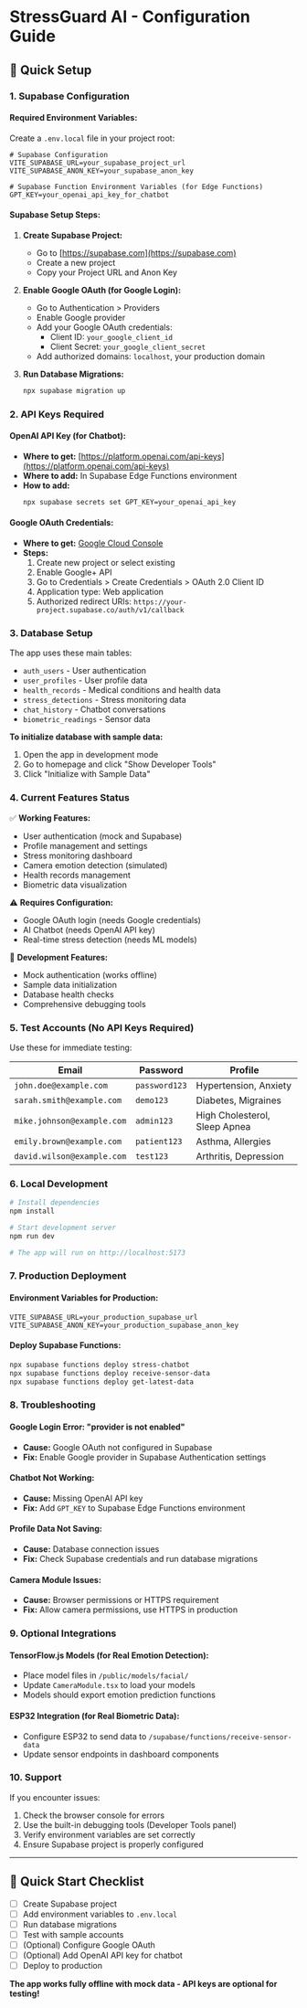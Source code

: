 # StressGuard AI - Configuration Guide

## 🚀 Quick Setup

### 1. **Supabase Configuration**

#### Required Environment Variables:

Create a `.env.local` file in your project root:

```env
# Supabase Configuration
VITE_SUPABASE_URL=your_supabase_project_url
VITE_SUPABASE_ANON_KEY=your_supabase_anon_key

# Supabase Function Environment Variables (for Edge Functions)
GPT_KEY=your_openai_api_key_for_chatbot
```

#### Supabase Setup Steps:

1. **Create Supabase Project:**
   - Go to [https://supabase.com](https://supabase.com)
   - Create a new project
   - Copy your Project URL and Anon Key

2. **Enable Google OAuth (for Google Login):**
   - Go to Authentication > Providers
   - Enable Google provider
   - Add your Google OAuth credentials:
     - Client ID: `your_google_client_id`
     - Client Secret: `your_google_client_secret`
   - Add authorized domains: `localhost`, your production domain

3. **Run Database Migrations:**
   ```bash
   npx supabase migration up
   ```

### 2. **API Keys Required**

#### OpenAI API Key (for Chatbot):

- **Where to get:** [https://platform.openai.com/api-keys](https://platform.openai.com/api-keys)
- **Where to add:** In Supabase Edge Functions environment
- **How to add:**
  ```bash
  npx supabase secrets set GPT_KEY=your_openai_api_key
  ```

#### Google OAuth Credentials:

- **Where to get:** [Google Cloud Console](https://console.cloud.google.com/)
- **Steps:**
  1. Create new project or select existing
  2. Enable Google+ API
  3. Go to Credentials > Create Credentials > OAuth 2.0 Client ID
  4. Application type: Web application
  5. Authorized redirect URIs: `https://your-project.supabase.co/auth/v1/callback`

### 3. **Database Setup**

The app uses these main tables:

- `auth_users` - User authentication
- `user_profiles` - User profile data
- `health_records` - Medical conditions and health data
- `stress_detections` - Stress monitoring data
- `chat_history` - Chatbot conversations
- `biometric_readings` - Sensor data

**To initialize database with sample data:**

1. Open the app in development mode
2. Go to homepage and click "Show Developer Tools"
3. Click "Initialize with Sample Data"

### 4. **Current Features Status**

✅ **Working Features:**

- User authentication (mock and Supabase)
- Profile management and settings
- Stress monitoring dashboard
- Camera emotion detection (simulated)
- Health records management
- Biometric data visualization

⚠️ **Requires Configuration:**

- Google OAuth login (needs Google credentials)
- AI Chatbot (needs OpenAI API key)
- Real-time stress detection (needs ML models)

🔧 **Development Features:**

- Mock authentication (works offline)
- Sample data initialization
- Database health checks
- Comprehensive debugging tools

### 5. **Test Accounts (No API Keys Required)**

Use these for immediate testing:

| Email                      | Password      | Profile                       |
| -------------------------- | ------------- | ----------------------------- |
| `john.doe@example.com`     | `password123` | Hypertension, Anxiety         |
| `sarah.smith@example.com`  | `demo123`     | Diabetes, Migraines           |
| `mike.johnson@example.com` | `admin123`    | High Cholesterol, Sleep Apnea |
| `emily.brown@example.com`  | `patient123`  | Asthma, Allergies             |
| `david.wilson@example.com` | `test123`     | Arthritis, Depression         |

### 6. **Local Development**

```bash
# Install dependencies
npm install

# Start development server
npm run dev

# The app will run on http://localhost:5173
```

### 7. **Production Deployment**

#### Environment Variables for Production:

```env
VITE_SUPABASE_URL=your_production_supabase_url
VITE_SUPABASE_ANON_KEY=your_production_supabase_anon_key
```

#### Deploy Supabase Functions:

```bash
npx supabase functions deploy stress-chatbot
npx supabase functions deploy receive-sensor-data
npx supabase functions deploy get-latest-data
```

### 8. **Troubleshooting**

#### Google Login Error: "provider is not enabled"

- **Cause:** Google OAuth not configured in Supabase
- **Fix:** Enable Google provider in Supabase Authentication settings

#### Chatbot Not Working:

- **Cause:** Missing OpenAI API key
- **Fix:** Add `GPT_KEY` to Supabase Edge Functions environment

#### Profile Data Not Saving:

- **Cause:** Database connection issues
- **Fix:** Check Supabase credentials and run database migrations

#### Camera Module Issues:

- **Cause:** Browser permissions or HTTPS requirement
- **Fix:** Allow camera permissions, use HTTPS in production

### 9. **Optional Integrations**

#### TensorFlow.js Models (for Real Emotion Detection):

- Place model files in `/public/models/facial/`
- Update `CameraModule.tsx` to load your models
- Models should export emotion prediction functions

#### ESP32 Integration (for Real Biometric Data):

- Configure ESP32 to send data to `/supabase/functions/receive-sensor-data`
- Update sensor endpoints in dashboard components

### 10. **Support**

If you encounter issues:

1. Check the browser console for errors
2. Use the built-in debugging tools (Developer Tools panel)
3. Verify environment variables are set correctly
4. Ensure Supabase project is properly configured

---

## 📝 Quick Start Checklist

- [ ] Create Supabase project
- [ ] Add environment variables to `.env.local`
- [ ] Run database migrations
- [ ] Test with sample accounts
- [ ] (Optional) Configure Google OAuth
- [ ] (Optional) Add OpenAI API key for chatbot
- [ ] Deploy to production

**The app works fully offline with mock data - API keys are optional for testing!**
